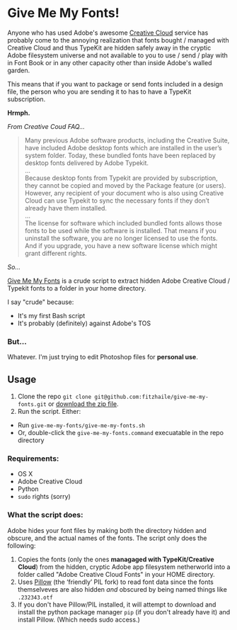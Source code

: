 Give Me My Fonts!
================

Anyone who has used Adobe's awesome [Creative Cloud](http://www.adobe.com/creativecloud.html) service has probably come to the annoying realization that fonts bought / managed with Creative Cloud and thus TypeKit are hidden safely away in the cryptic Adobe filesystem universe and not available to you to use / send / play with in Font Book or in any other capacity other than inside Adobe's walled garden.

This means that if you want to package or send fonts included in a design file, the person who you are sending it to has to have a TypeKit subscription. 

**Hrmph.**

*From Creative Coud FAQ...*

> Many previous Adobe software products, including the Creative Suite, have included Adobe desktop fonts which are installed in the user’s system folder. Today, these bundled fonts have been replaced by desktop fonts delivered by Adobe Typekit.<br>
> ... <br>
> Because desktop fonts from Typekit are provided by subscription, they cannot be copied and moved by the Package feature (or users). However, any recipient of your document who is also using Creative Cloud can use Typekit to sync the necessary fonts if they don’t already have them installed.<br>
> ... <br>
> The license for software which included bundled fonts allows those fonts to be used while the software is installed. That means if you uninstall the software, you are no longer licensed to use the fonts. And if you upgrade, you have a new software license which might grant different rights.

*So...* 

[Give Me My Fonts](https://github.com/fitzhaile/give-me-my-fonts) is a crude script to extract hidden Adobe Creative Cloud / Typekit fonts to a folder in your home directory.

I say "crude" because:

- It's my first Bash script
- It's probably (definitely) against Adobe's TOS

### But...

Whatever.  I'm just trying to edit Photoshop files for **personal use**. 

## Usage

1. Clone the repo `git clone git@github.com:fitzhaile/give-me-my-fonts.git` or [download the zip file](https://github.com/fitzhaile/give-me-my-fonts/archive/master.zip).
2. Run the script. Either:

* Run `give-me-my-fonts/give-me-my-fonts.sh`
* Or, double-click the `give-me-my-fonts.command` execuatable in the repo directory

### Requirements:

- OS X
- Adobe Creative Cloud
- Python
- `sudo` rights (sorry)

### What the script does:

Adobe hides your font files by making both the directory hidden and obscure, and the actual names of the fonts.  The script only does the following:

1. Copies the fonts (only the ones **managaged with TypeKit/Creative Cloud**) from the hidden, cryptic Adobe app filesystem netherworld into a folder called "Adobe Creative Cloud Fonts" in your HOME directory.
2. Uses [Pillow](https://pypi.python.org/pypi/Pillow) (the ‘friendly’ PIL fork) to read font data since the fonts themselveves are also hidden *and* obscured by being named things like `.232343.otf`
3. If you don't have Pillow/PIL installed, it will attempt to download and install the python package manager `pip` (if you don't already have it) and install Pillow. (Which needs sudo access.)




